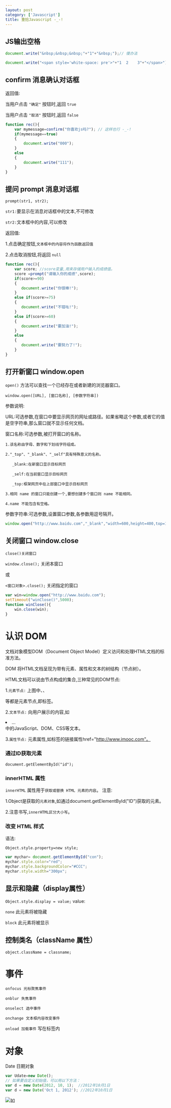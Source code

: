 ```yaml
---
layout: post
category: ['Javascript']
title: 重拾Javascript -_-!
---
```

## JS输出空格
```javascript
document.write("&nbsp;&nbsp;&nbsp;"+"1"+"&nbsp;");// 傻办法

document.write("<span style='white-space: pre'>"+"1  2    3"+"</span>")
```

## confirm 消息确认对话框
返回值:

当用户点击 `"确定"` 按钮时,返回 `true`

当用户点击 `"取消"` 按钮时,返回 `false`
```javascript
function rec(){
	var mymessage=confirm("你喜欢js吗?"); // 这样也行 -_-!
	if(mymessage==true)
	{
		document.write("000");
	}
	else
	{
	    document.write("111");
	}
}
```
## 提问 prompt 消息对话框
`prompt(str1, str2);`

`str1:`要显示在消息对话框中的文本,不可修改

`str2:`文本框中的内容,可以修改

返回值:

1.点击确定按钮,`文本框中的内容将作为函数返回值`

2.点击取消按钮,将返回 `null`
```javascript
function rec(){
	var score; //score变量,用来存储用户输入的成绩值。
	score =prompt("请输入你的成绩",score);
	if(score>=90)
	{
	   document.write("你很棒!");
	}
	else if(score>=75)
	{
	   document.write("不错吆!");
	}
	else if(score>=60)
	{
	   document.write("要加油!");
	}
	else
	{
	   document.write("要努力了!");
	}
}
```
## 打开新窗口 window.open
`open()` 方法可以查找一个已经存在或者新建的浏览器窗口。

`window.open([URL], [窗口名称], [参数字符串])`

参数说明:

URL:可选参数,在窗口中要显示网页的网址或路径。如果省略这个参数,或者它的值是空字符串,那么窗口就不显示任何文档。

窗口名称:可选参数,被打开窗口的名称。

    1.该名称由字母、数字和下划线字符组成。

    2."_top"、"_blank"、"_self"具有特殊意义的名称。

       _blank:在新窗口显示目标网页

       _self:在当前窗口显示目标网页

       _top:框架网页中在上部窗口中显示目标网页

    3.相同 name 的窗口只能创建一个,要想创建多个窗口则 name 不能相同。

    4.name 不能包含有空格。

参数字符串:可选参数,设置窗口参数,各参数用逗号隔开。
```javascript
window.open("http://www.baidu.com","_blank","width=600,height=400,top=100,left=0");
```

## 关闭窗口 window.close

`close()关闭窗口`

`window.close();` 关闭本窗口

或

`<窗口对象>.close();` 关闭指定的窗口


```javascript
var win=window.open("http://www.baidu.com");
setTimeout("winClose()",5000);
function winClose(){
	win.close(win);
}
```


# 认识 DOM
文档对象模型DOM（Document Object Model）定义访问和处理HTML文档的标准方法。

DOM 将HTML文档呈现为带有元素、属性和文本的树结构（节点树）。

HTML文档可以说由节点构成的集合,三种常见的DOM节点:

1.`元素节点:` 上图中<html>、<body>、<p>等都是元素节点,即标签。

2.`文本节点:` 向用户展示的内容,如<li>...</li>中的JavaScript、DOM、CSS等文本。

3.`属性节点:` 元素属性,如<a>标签的链接属性href="http://www.imooc.com"。

### 通过ID获取元素
`document.getElementById("id");`

### innerHTML 属性
`innerHTML` 属性用于`获取或替换 HTML 元素的内容`。
注意:

1.Object是获取的`元素对象`,如通过document.getElementById("ID")获取的元素。

2.注意书写,`innerHTML区分大小写`。


### 改变 HTML 样式
语法:

`Object.style.property=new style;`

```javascript
var mychar= document.getElementById("con");
mychar.style.color="red";
mychar.style.backgroundColor="#CCC";
mychar.style.width="300px";
```
## 显示和隐藏（display属性）
`Object.style.display = value;`
value:

`none`  此元素将被隐藏

`block` 此元素将被显示

## 控制类名（className 属性）
`object.className = classname;`

# 事件
`onfocus 光标聚焦事件`

`onblur 失焦事件`

`onselect 选中事件`

`onchange 文本框内容改变事件`

`onload 加载事件` 写在<body>标签内


# 对象

Date 日期对象
```javascript
var Udate=new Date();
// 如果要自定义初始值，可以用以下方法：
var d = new Date(2012, 10, 1);  //2012年10月1日
var d = new Date('Oct 1, 2012'); //2012年10月1日
```
![如](http://oi2atwmcz.bkt.clouddn.com/date.jpg)
